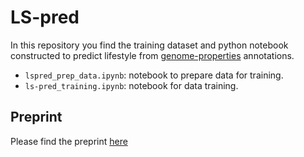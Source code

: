 # LS-pred

In this repository you find the training dataset and python 
notebook constructed to predict lifestyle from 
[genome-properties](https://github.com/ebi-pf-team/genome-properties) 
annotations.
- `lspred_prep_data.ipynb`: notebook to prepare data for training.
- `ls-pred_training.ipynb`: notebook for data training.

## Preprint
Please find the preprint [here](https://www.biorxiv.org/content/10.1101/2021.01.12.426341v1)
